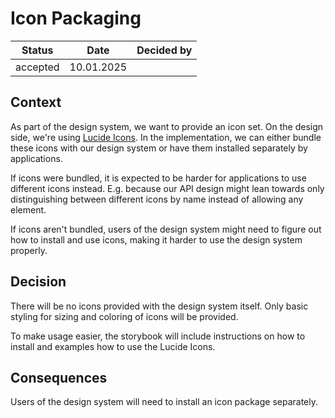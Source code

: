 # Icon Packaging

| Status   | Date       | Decided by |
| -------- | ---------- | ---------- |
| accepted | 10.01.2025 |            |

## Context

As part of the design system, we want to provide an icon set. On the design
side, we're using [Lucide Icons](https://lucide.dev/). In the implementation, we
can either bundle these icons with our design system or have them installed
separately by applications.

If icons were bundled, it is expected to be harder for applications to use
different icons instead. E.g. because our API design might lean towards only
distinguishing between different icons by name instead of allowing any element.

If icons aren't bundled, users of the design system might need to figure out how
to install and use icons, making it harder to use the design system properly.

## Decision

There will be no icons provided with the design system itself. Only basic
styling for sizing and coloring of icons will be provided.

To make usage easier, the storybook will include instructions on how to install
and examples how to use the Lucide Icons.

## Consequences

Users of the design system will need to install an icon package separately.
